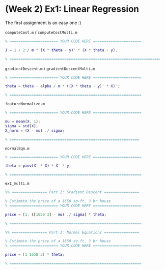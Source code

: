 # (Week 2) Ex1: Linear Regression

The first assignment is an easy one :)

`computeCost.m` / `computeCostMulti.m`

```matlab
% ====================== YOUR CODE HERE ======================

J = 1 / 2 / m * (X * theta - y)' * (X * theta - y);

% =========================================================================
```

`gradientDescent.m` / `gradientDescentMulti.m`

```matlab
% ====================== YOUR CODE HERE ======================

theta = theta - alpha / m * ((X * theta - y)' * X)';

% ============================================================
```

`featureNormalize.m`

```matlab
% ====================== YOUR CODE HERE ======================

mu = mean(X, 1);
sigma = std(X);
X_norm = (X - mu) ./ sigma;

% ===========================================================
```

`normalEqn.m`

```matlab
% ====================== YOUR CODE HERE ======================

theta = pinv(X' * X) * X' * y;

% ============================================================
```

`ex1_multi.m`

```matlab
%% ================ Part 2: Gradient Descent ================

% Estimate the price of a 1650 sq-ft, 3 br house
% ====================== YOUR CODE HERE ======================

price = [1, ([1650 3] - mu) ./ sigma] * theta;

% ============================================================

%% ================ Part 3: Normal Equations ================

% Estimate the price of a 1650 sq-ft, 3 br house
% ====================== YOUR CODE HERE ======================

price = [1 1650 3] * theta; 

% ============================================================
```
